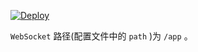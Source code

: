 

[![Deploy](https://www.herokucdn.com/deploy/button.png)](https://dashboard.heroku.com/new?template=https%3A%2F%2Fgithub.com%2Fhjmku%2Fgbhnjuyt)



`WebSocket` 路径(配置文件中的 `path` )为 `/app` 。

